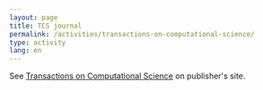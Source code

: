```yaml
---
layout: page
title: TCS journal
permalink: /activities/transactions-on-computational-science/
type: activity
lang: en
---
```


See [Transactions on Computational Science](http://www.springer.com/computer/lncs?SGWID=0-164-6-151275-0) on publisher's site.
